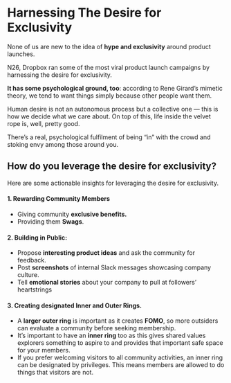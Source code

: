# Harnessing The Desire for Exclusivity

None of us are new to the idea of **hype and exclusivity** around product launches.

N26, Dropbox ran some of the most viral product launch campaigns by harnessing the desire for exclusivity.

**It has some psychological ground, too**: according to Rene Girard’s mimetic theory, we tend to want things simply because other people want them. 

Human desire is not an autonomous process but a collective one — this is how we decide what we care about. On top of this, life inside the velvet rope is, well, pretty good. 

There’s a real, psychological fulfilment of being “in” with the crowd and stoking envy among those around you. 

## How do you leverage the desire for exclusivity?

Here are some actionable insights for leveraging the desire for exclusivity.

#### 1. Rewarding Community Members

* Giving community **exclusive benefits.**
* Providing them **Swags**.

#### **2. Building in Public:**

* Propose **interesting product ideas** and ask the community for feedback.
* Post **screenshots** of internal Slack messages showcasing company culture.
* Tell **emotional stories** about your company to pull at followers’ heartstrings

#### **3. Creating designated Inner and Outer Rings**.

* A **larger outer ring** is important as it creates **FOMO**, so more outsiders can evaluate a community before seeking membership. 
* It’s important to have an **inner ring** too as this gives shared values explorers something to aspire to and provides that important safe space for your members.
* If you prefer welcoming visitors to all community activities, an inner ring can be designated by privileges. This means members are allowed to do things that visitors are not.










